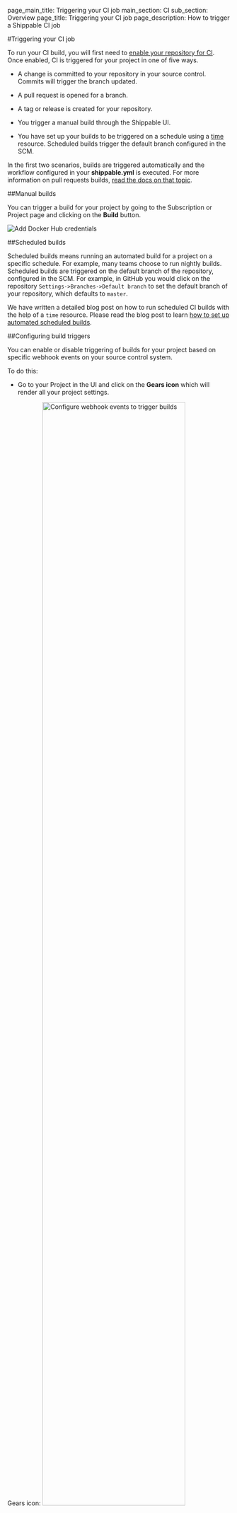 page_main_title: Triggering your CI job
main_section: CI
sub_section: Overview
page_title: Triggering your CI job
page_description: How to trigger a Shippable CI job

#Triggering your CI job

To run your CI build, you will first need to [enable your repository for CI](enable-project/). Once enabled, CI is triggered for your project in one of five ways.

-  A change is committed to your repository in your source control. Commits will trigger the branch updated.

-  A pull request is opened for a branch.

-  A tag or release is created for your repository.

-  You trigger a manual build through the Shippable UI.

-  You have set up your builds to be triggered on a schedule using a [time](/platform/workflow/resource/time/) resource. Scheduled builds trigger the default branch configured in the SCM.

In the first two scenarios, builds are triggered automatically and the workflow configured in your **shippable.yml** is executed. For more information on pull requests builds, [read the docs on that topic](pull-request-builds/).

##Manual builds

You can trigger a build for your project by going to the Subscription or Project page and clicking on the **Build** button.

<img src="../../images/ci/manual-builds.png" alt="Add Docker Hub credentials">

##Scheduled builds

Scheduled builds means running an automated build for a project on a specific schedule. For example, many teams choose to run nightly builds. Scheduled builds are triggered on the default branch of the repository, configured in the SCM. For example, in GitHub you would click on the repository `Settings->Branches->Default branch` to set the default branch of your repository, which defaults to `master`.

We have written a detailed blog post on how to run scheduled CI builds with the help of a `time` resource. Please read the blog post to learn [how to set up automated scheduled builds](http://blog.shippable.com/setup-nightly-builds-on-shippable).

##Configuring build triggers

You can enable or disable triggering of builds for your project based on specific webhook events on your source control system.

To do this:

- Go to your Project in the UI and click on the **Gears icon** which will render all your project settings.

Gears icon:
<img width="80%" height="80%" src="/images/ci/trigger-job-fig2.png" alt="Configure webhook events to trigger builds">

Project Settings:<br/>
<img src="/images/ci/trigger-job-fig1.png" alt="Configure webhook events to trigger builds">

- You can configure the following:
    - **Pull Requests**: Default value is **Enabled**. Every pull request triggers a build on Shippable when opened. Toggle the control to stop the triggering of builds for pull requests.
    - **Commits**: Default value is **Enabled**. Every commit to the repository triggers a build on Shippable. Toggle the control to stop the triggering of builds for commits.
    - **Tags**: Default value is **Disabled**. To trigger builds for git tag push events, toggle the control.
    - **Releases**: Default value is **Disabled**. To trigger builds for GitHub release
events, toggle the control.This feature is supported only for GitHub.

## Pausing your project

You can 'Pause' a project to stop triggering builds for all events, including webhooks and Assembly Line triggers, by toggling the **Process Webhooks** option in Project Settings. You will still be able to trigger a build manually.

You can 'Resume' a paused project at any time, which will re-establish webhooks and builds will be triggered as expected.

## Serializing jobs for a project

You can disable parallel jobs for any project, if you don't want concurrent execution in spite of available build nodes.

When this setting is disabled, any waiting job will not begin until all processing
jobs have completed.

You can further customize this by selecting the specific branches that you don't
want running in parallel.

<img src="/images/ci/trigger-job-fig3.png" alt="Run Parallel Jobs">

In this example, if jobs are triggered simultaneously for branches `master` and
`prtest`, only one job will be allowed to run at a time, even if the subscription
has two idle nodes.  

However, if this project were to trigger a job on a branch that was not selected, it would start as soon as it finds  an available node.

The serial jobs will run in the order that they were queued.
